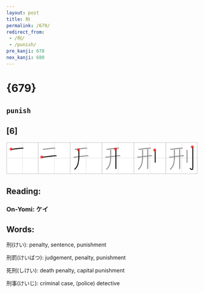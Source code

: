 ```yaml
---
layout: post
title: 刑
permalink: /679/
redirect_from:
 - /刑/
 - /punish/
pre_kanji: 678
nex_kanji: 680
---
```


# {679}

## `punish`

## [6]

<div class="stroke"><img src="../images/E58891.png" /></div>

## Reading:

### On-Yomi: ケイ

## Words:

刑(けい): penalty, sentence, punishment

刑罰(けいばつ): judgement, penalty, punishment

死刑(しけい): death penalty, capital punishment

刑事(けいじ): criminal case, (police) detective
